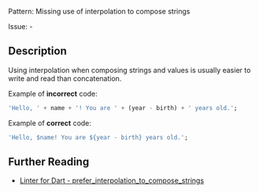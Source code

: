 Pattern: Missing use of interpolation to compose strings

Issue: -

## Description

Using interpolation when composing strings and values is usually easier to write and read than concatenation.

Example of **incorrect** code:
```dart
'Hello, ' + name + '! You are ' + (year - birth) + ' years old.';
```

Example of **correct** code:
```dart
'Hello, $name! You are ${year - birth} years old.';
```

## Further Reading

* [Linter for Dart - prefer_interpolation_to_compose_strings](https://dart.dev/tools/linter-rules/prefer_interpolation_to_compose_strings)